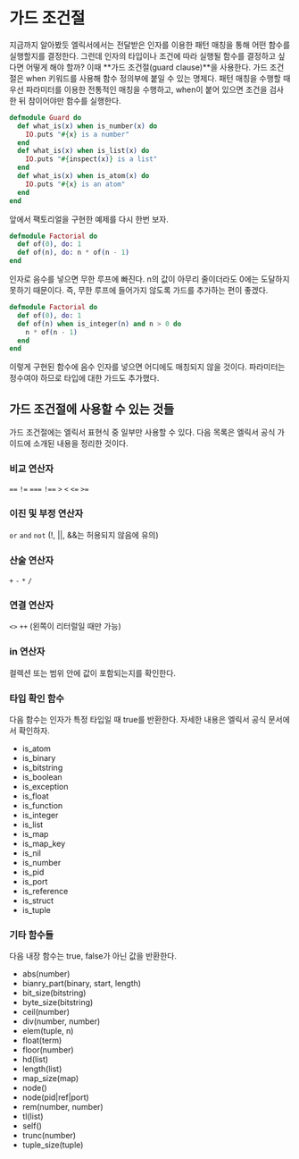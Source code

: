 # 가드 조건절

지금까지 알아봤듯 엘릭서에서는 전달받은 인자를 이용한 패턴 매칭을 통해 어떤 함수를 실행할지를 결정한다. 그런데 인자의 타입이나 조건에 따라 실행될 함수를 결정하고 싶다면 어떻게 해야 할까? 이때 **가드 조건절(guard clause)**을 사용한다. 가드 조건절은 when 키워드를 사용해 함수 정의부에 붙일 수 있는 명제다. 패턴 매칭을 수행할 때 우선 파라미터를 이용한 전통적인 매칭을 수행하고, when이 붙어 있으면 조건을 검사한 뒤 참이어야만 함수를 실행한다.

```exs
defmodule Guard do
  def what_is(x) when is_number(x) do
    IO.puts "#{x} is a number"
  end
  def what_is(x) when is_list(x) do
    IO.puts "#{inspect(x)} is a list"
  end
  def what_is(x) when is_atom(x) do
    IO.puts "#{x} is an atom"
  end
end
```

앞에서 팩토리얼을 구현한 예제를 다시 한번 보자.

```exs
defmodule Factorial do
  def of(0), do: 1
  def of(n), do: n * of(n - 1)
end
```

인자로 음수를 넣으면 무한 루프에 빠진다. n의 값이 아무리 줄이더라도 0에는 도달하지 못하기 때문이다. 즉, 무한 루프에 들어가지 않도록 가드를 추가하는 편이 좋겠다.

```exs
defmodule Factorial do
  def of(0), do: 1
  def of(n) when is_integer(n) and n > 0 do
    n * of(n - 1)
  end
end
```

이렇게 구현된 함수에 음수 인자를 넣으면 어디에도 매칭되지 않을 것이다.
파라미터는 정수여야 하므로 타입에 대한 가드도 추가했다.


## 가드 조건절에 사용할 수 있는 것들

가드 조건절에는 엘릭서 표현식 중 일부만 사용할 수 있다. 다음 목록은 엘릭서 공식 가이드에 소개된 내용을 정리한 것이다.

### 비교 연산자

`==` `!=` `===` `!==` `>` `<` `<=` `>=`

### 이진 및 부정 연산자

`or` `and` `not` (!, ||, &&는 허용되지 않음에 유의)

### 산술 연산자

`+` `-` `*` `/`

### 연결 연산자

`<>` `++` (왼쪽이 리터럴일 때만 가능)

### in 연산자

컬렉션 또는 범위 안에 값이 포함되는지를 확인한다.

### 타입 확인 함수

다음 함수는 인자가 특정 타입일 때 true를 반환한다. 자세한 내용은 엘릭서 공식 문서에서 확인하자.

- is_atom
- is_binary
- is_bitstring
- is_boolean
- is_exception
- is_float
- is_function
- is_integer
- is_list
- is_map
- is_map_key
- is_nil
- is_number
- is_pid
- is_port
- is_reference
- is_struct
- is_tuple

### 기타 함수들

다음 내장 함수는 true, false가 아닌 값을 반환한다.

- abs(number)
- bianry_part(binary, start, length)
- bit_size(bitstring)
- byte_size(bitstring)
- ceil(number)
- div(number, number)
- elem(tuple, n)
- float(term)
- floor(number)
- hd(list)
- length(list)
- map_size(map)
- node()
- node(pid|ref|port)
- rem(number, number)
- tl(list)
- self()
- trunc(number)
- tuple_size(tuple)